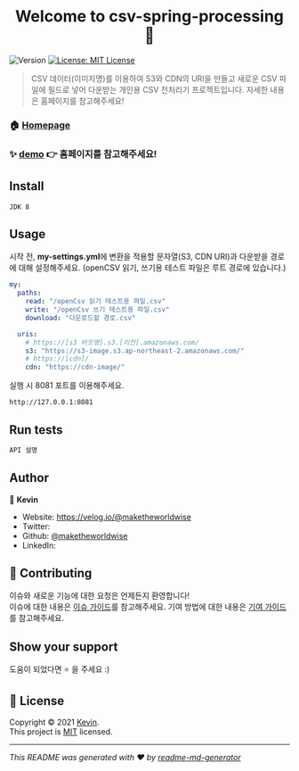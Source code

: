 <h1 align="center">Welcome to csv-spring-processing 👋</h1>
<p>
  <img alt="Version" src="https://img.shields.io/badge/version-0.0.0-blue.svg?cacheSeconds=2592000" />
  <a href="LICENSE" target="_blank">
    <img alt="License: MIT License" src="https://img.shields.io/badge/License-MIT License-yellow.svg" />
  </a>
</p>

> CSV 데이터(이미지명)를 이용하여 S3와 CDN의 URI을 만들고 새로운 CSV 파일에 필드로 넣어 다운받는 개인용 CSV 전처리기 프로젝트입니다. 자세한 내용은 홈페이지를 참고해주세요!

### 🏠 [Homepage](https://velog.io/@maketheworldwise/CSV-%EB%8D%B0%EC%9D%B4%ED%84%B0%EC%97%90-%EB%AC%B8%EC%9E%90%EC%97%B4-%EC%B6%94%EA%B0%80%ED%95%B4%EC%A3%BC%EA%B8%B0)

### ✨ [demo]() 👉 홈페이지를 참고해주세요!

## Install

```
JDK 8
```
## Usage

시작 전, **my-settings.yml**에 변환을 적용할 문자열(S3, CDN URI)과 다운받을 경로에 대해 설정해주세요.
(openCSV 읽기, 쓰기용 테스트 파일은 루트 경로에 있습니다.)

```yml
my:
  paths:
    read: "/openCsv 읽기 테스트용 파일.csv"
    write: "/openCsv 쓰기 테스트용 파일.csv"
    download: "다운로드할 경로.csv"

  uris:
    # https://[s3 버킷명].s3.[리전].amazonaws.com/
    s3: "https://s3-image.s3.ap-northeast-2.amazonaws.com/"
    # https://[cdn]/
    cdn: "https://cdn-image/"
```

실행 시 8081 포트를 이용해주세요.

```
http://127.0.0.1:8081
```

## Run tests

```sh
API 설명
```

## Author

👤 **Kevin**

* Website: https://velog.io/@maketheworldwise
* Twitter: []()
* Github: [@maketheworldwise](https://github.com/maketheworldwise)
* LinkedIn: []()

## 🤝 Contributing

이슈와 새로운 기능에 대한 요청은 언제든지 환영합니다!<br />
이슈에 대한 내용은 [이슈 가이드](.github/ISSUE_TEMPLATE.md)를 참고해주세요. 기여 방법에 대한 내용은 [기여 가이드](.github/PULL_REQUEST_TEMPLATE.md)를 참고해주세요.

## Show your support

도움이 되었다면 ⭐️ 을 주세요 :)

## 📝 License

Copyright © 2021 [Kevin](https://github.com/maketheworldwise). <br />
This project is [MIT](LICENSE) licensed.

***
_This README was generated with ❤️ by [readme-md-generator](https://github.com/kefranabg/readme-md-generator)_